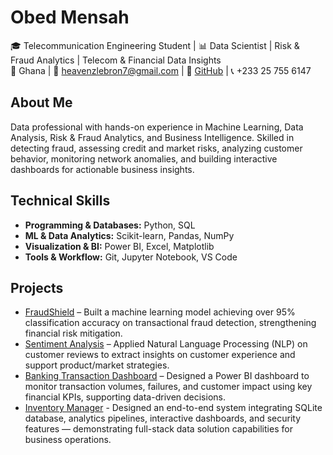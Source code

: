 # Obed Mensah  
🎓 Telecommunication Engineering Student | 📊 Data Scientist | Risk & Fraud Analytics | Telecom & Financial Data Insights  
📍 Ghana | 📧 heavenzlebron7@gmail.com | 🔗 [GitHub](https://github.com/Omensah-15) | 📞 +233 25 755 6147

## About Me  
Data professional with hands-on experience in Machine Learning, Data Analysis, Risk & Fraud Analytics, and Business Intelligence. Skilled in detecting fraud, assessing credit and market risks, analyzing customer behavior, monitoring network anomalies, and building interactive dashboards for actionable business insights.


## Technical Skills  

- **Programming & Databases:** Python, SQL  
- **ML & Data Analytics:** Scikit-learn, Pandas, NumPy  
- **Visualization & BI:** Power BI, Excel, Matplotlib  
- **Tools & Workflow:** Git, Jupyter Notebook, VS Code  


## Projects  
- [FraudShield](https://github.com/Omensah-15/FraudShield) – Built a machine learning model achieving over 95% classification accuracy on transactional fraud detection, strengthening financial risk mitigation.
- [Sentiment Analysis](https://github.com/Omensah-15/SentimentAnalysisofCustomerFeedback) – Applied Natural Language Processing (NLP) on customer reviews to extract insights on customer experience and support product/market strategies.
- [Banking Transaction Dashboard](https://github.com/Omensah-15/Bank_Transcaction_Insights) – Designed a Power BI dashboard to monitor transaction volumes, failures, and customer impact using key financial KPIs, supporting data-driven decisions. 
- [Inventory Manager](https://github.com/Omensah-15/Inventory-Manager) - Designed an end-to-end system integrating SQLite database, analytics pipelines, interactive dashboards, and security features — demonstrating full-stack data solution capabilities for business operations.
